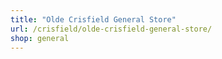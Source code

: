 ```yaml
---
title: "Olde Crisfield General Store"
url: /crisfield/olde-crisfield-general-store/
shop: general
---
```

